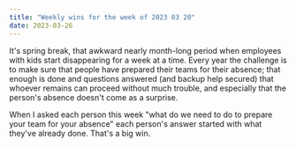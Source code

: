 ```yaml
---
title: "Weekly wins for the week of 2023 03 20"
date: 2023-03-26
---
```


It's spring break, that awkward nearly month-long period when employees with kids start disappearing for a week at a time. Every year the challenge is to make sure that people have prepared their teams for their absence; that enough is done and questions answered (and backup help secured) that whoever remains can proceed without much trouble, and especially that the person's absence doesn't come as a surprise.

When I asked each person this week "what do we need to do to prepare your team for your absence" each person's answer started with what they've already done. That's a big win.
